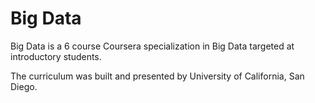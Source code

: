 # Big Data

Big Data is a 6 course Coursera specialization in Big Data targeted at
introductory students.

The curriculum was built and presented by University of California, San Diego.

